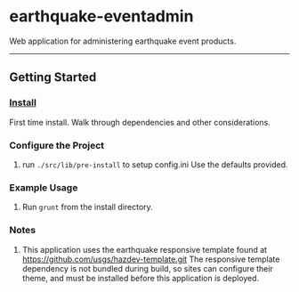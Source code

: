 earthquake-eventadmin
=====================

Web application for administering earthquake event products.

---
## Getting Started ##

### [Install](readme_dependency_install.md) ###
First time install. Walk through dependencies and other considerations.

### Configure the Project ###
1. run `./src/lib/pre-install` to setup config.ini
  Use the defaults provided.

### Example Usage ###
1. Run `grunt` from the install directory.

### Notes ###
1. This application uses the earthquake responsive template found at
   https://github.com/usgs/hazdev-template.git
   The responsive template dependency is not bundled during build, so sites
   can configure their theme, and must be installed before this application
   is deployed.
